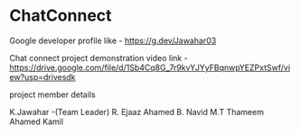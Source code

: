 # ChatConnect
Google developer profile like - https://g.dev/Jawahar03

Chat connect  project demonstration video link -https://drive.google.com/file/d/1Sb4Cq8G_7r9kvYJYyFBqnwpYEZPxtSwf/view?usp=drivesdk

project member details

K.Jawahar -(Team Leader) 
R. Ejaaz Ahamed
B. Navid
M.T Thameem Ahamed Kamil

